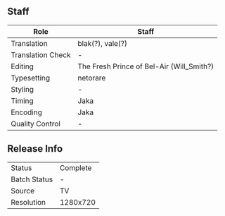 ## Staff

| Role              | Staff                                     |
|-------------------|-------------------------------------------|
| Translation       | blak(?), vale(?)                          |
| Translation Check | -                                         |
| Editing           | The Fresh Prince of Bel-Air (Will_Smith?) |
| Typesetting       | netorare                                  |
| Styling           | -                                         |
| Timing            | Jaka                                      |
| Encoding          | Jaka                                      |
| Quality Control   | -                                         |

## Release Info

|              |           |
|--------------|-----------|
| Status       | Complete  |
| Batch Status | -         |
| Source       | TV        |
| Resolution   | 1280x720  |